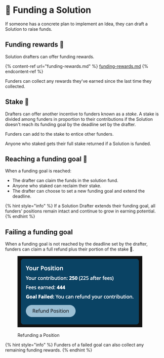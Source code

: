 # 💸 Funding a Solution

If someone has a concrete plan to implement an Idea, they can draft a Solution to raise funds.

## Funding rewards 🎁

Solution drafters can offer funding rewards.

{% content-ref url="funding-rewards.md" %}
[funding-rewards.md](funding-rewards.md)
{% endcontent-ref %}

Funders can collect any rewards they've earned since the last time they collected.

## Stake 💎

Drafters can offer another incentive to funders known as a _stake_. A stake is divided among funders in proportion to their contributions if the Solution doesn't reach its funding goal by the deadline set by the drafter.

Funders can add to the stake to entice other funders.

Anyone who staked gets their full stake returned if a Solution is funded.

## Reaching a funding goal 🎯

When a funding goal is reached:

* The drafter can claim the funds in the solution fund.
* Anyone who staked can reclaim their stake.
* The drafter can choose to set a new funding goal and extend the deadline.

{% hint style="info" %}
If a Solution Drafter extends their funding goal, all funders' positions remain intact and continue to grow in earning potential.
{% endhint %}

## Failing a funding goal

When a funding goal is not reached by the deadline set by the drafter, funders can claim a full refund plus their portion of the stake 💎.

<figure><img src="../.gitbook/assets/solution-position-goal-failed.png" alt=""><figcaption><p>Refunding a Position</p></figcaption></figure>

{% hint style="info" %}
Funders of a failed goal can also collect any remaining funding rewards.
{% endhint %}

